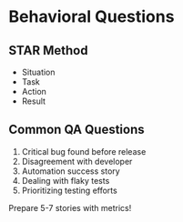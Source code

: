 # Behavioral Questions

## STAR Method
- Situation
- Task
- Action
- Result

## Common QA Questions
1. Critical bug found before release
2. Disagreement with developer
3. Automation success story
4. Dealing with flaky tests
5. Prioritizing testing efforts

Prepare 5-7 stories with metrics!
